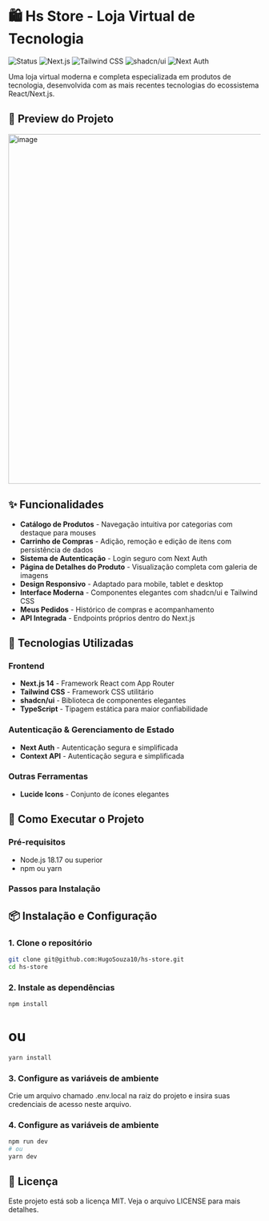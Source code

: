 # 🛍️ Hs Store - Loja Virtual de Tecnologia

![Status](https://img.shields.io/badge/Status-Em%20Desenvolvimento-yellow)
![Next.js](https://img.shields.io/badge/Next.js-14.0-black)
![Tailwind CSS](https://img.shields.io/badge/Tailwind-CSS-38B2AC)
![shadcn/ui](https://img.shields.io/badge/shadcn/ui-Component%20Library-blue)
![Next Auth](https://img.shields.io/badge/Next-Auth-green)

Uma loja virtual moderna e completa especializada em produtos de tecnologia, desenvolvida com as mais recentes tecnologias do ecossistema React/Next.js.

## 🎯 Preview do Projeto

<img width="555" height="697" alt="image" src="https://github.com/user-attachments/assets/ade16e68-fe30-4e0b-92a6-5ac1b332ce5f" />


## ✨ Funcionalidades

- **Catálogo de Produtos** - Navegação intuitiva por categorias com destaque para mouses
- **Carrinho de Compras** - Adição, remoção e edição de itens com persistência de dados
- **Sistema de Autenticação** - Login seguro com Next Auth
- **Página de Detalhes do Produto** - Visualização completa com galeria de imagens
- **Design Responsivo** - Adaptado para mobile, tablet e desktop
- **Interface Moderna** - Componentes elegantes com shadcn/ui e Tailwind CSS
- **Meus Pedidos** - Histórico de compras e acompanhamento
- **API Integrada** - Endpoints próprios dentro do Next.js

## 🚀 Tecnologias Utilizadas

### Frontend
- **Next.js 14** - Framework React com App Router
- **Tailwind CSS** - Framework CSS utilitário
- **shadcn/ui** - Biblioteca de componentes elegantes
- **TypeScript** - Tipagem estática para maior confiabilidade

### Autenticação & Gerenciamento de Estado
- **Next Auth** - Autenticação segura e simplificada
- **Context API** - Autenticação segura e simplificada

### Outras Ferramentas
- **Lucide Icons** - Conjunto de ícones elegantes


## 🎯 Como Executar o Projeto

### Pré-requisitos
- Node.js 18.17 ou superior
- npm ou yarn

### Passos para Instalação

## 📦 Instalação e Configuração

### 1. Clone o repositório
```bash
git clone git@github.com:HugoSouza10/hs-store.git
cd hs-store
```

### 2. Instale as dependências
```bash
npm install
```
# ou
```bash
yarn install
```

### 3. Configure as variáveis de ambiente
Crie um arquivo chamado .env.local na raiz do projeto e insira suas credenciais de acesso neste arquivo.

### 4. Configure as variáveis de ambiente
```bash
npm run dev
# ou
yarn dev
```

## 📄 Licença
Este projeto está sob a licença MIT. Veja o arquivo LICENSE para mais detalhes.
